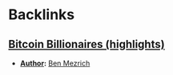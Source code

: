 
# Backlinks
## [Bitcoin Billionaires (highlights)](<Bitcoin Billionaires (highlights).md>)
- **[Author](<Author.md>):** [Ben Mezrich](<Ben Mezrich.md>)

